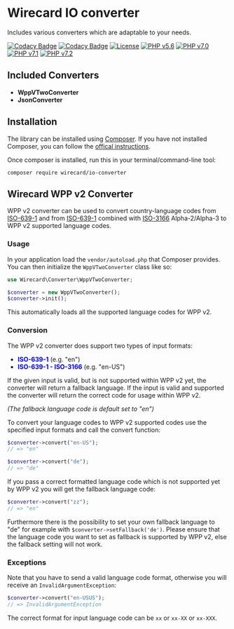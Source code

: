 # Wirecard IO converter

Includes various converters which are adaptable to your needs.

[![Codacy Badge](https://api.codacy.com/project/badge/Grade/73c76b2577de4bfca5c40b0b53d32c5e)](https://app.codacy.com/gh/wirecard/io-converter?utm_source=github.com&utm_medium=referral&utm_content=wirecard/io-converter&utm_campaign=Badge_Grade_Dashboard)
[![Codacy Badge](https://api.codacy.com/project/badge/Grade/c4e30e8daa32463fba81ff2673e4aaa3)](https://app.codacy.com/app/Wirecard/io-converter?utm_source=github.com&utm_medium=referral&utm_content=wirecard/io-converter&utm_campaign=Badge_Grade_Dashboard)
[![License](https://img.shields.io/badge/license-MIT-brightgreen.svg)](https://github.com/wirecard/iso-wppv2-converter/blob/master/LICENSE)
[![PHP v5.6](https://img.shields.io/badge/php-v5.6-yellow.svg)](http://www.php.net)
[![PHP v7.0](https://img.shields.io/badge/php-v7.0-yellow.svg)](http://www.php.net)
[![PHP v7.1](https://img.shields.io/badge/php-v7.1-yellow.svg)](http://www.php.net)
[![PHP v7.2](https://img.shields.io/badge/php-v7.2-yellow.svg)](http://www.php.net)

## Included Converters

+ **WppVTwoConverter**
+ **JsonConverter**

## Installation

The library can be installed using [Composer](https://getcomposer.org/download/).
If you have not installed Composer, you can follow the [offical instructions](https://getcomposer.org/doc/00-intro.md).

Once composer is installed, run this in your terminal/command-line tool:

`composer require wirecard/io-converter`

## Wirecard WPP v2 Converter

WPP v2 converter can be used to convert country-language codes from [ISO-639-1](https://www.iso.org/iso-639-language-codes.html) and from [ISO-639-1](https://www.iso.org/iso-639-language-codes.html) combined with [ISO-3166](https://www.iso.org/iso-3166-country-codes.html) Alpha-2/Alpha-3 to WPP v2 supported language codes.

### Usage

In your application load the `vendor/autoload.php` that Composer provides.   
You can then initialize the `WppVTwoConverter` class like so:

```php
use Wirecard\Converter\WppVTwoConverter;

$converter = new WppVTwoConverter();
$converter->init();
```

This automatically loads all the supported language codes for WPP v2.

### Conversion

The WPP v2 converter does support two types of input formats:

+ **<span style="color:blue">ISO-639-1</span>** (e.g. "en")
+ **<span style="color:blue">ISO-639-1 - ISO-3166</span>** (e.g. "en-US")

If the given input is valid, but is not supported within WPP v2 yet, the converter will return a fallback language. 
If the input is valid and supported the converter will return the correct code for usage within WPP v2.

*(The fallback language code is default set to "en")*

To convert your language codes to WPP v2 supported codes use the specified input formats and call the convert function: 

```php
$converter->convert("en-US");
// => "en"
```

```php
$converter->convert("de");
// => "de"
```

If you pass a correct formatted language code which is not supported yet by WPP v2 you will get the fallback language code:

```php
$converter->convert("zz");
// => "en"
```

Furthermore there is the possibility to set your own fallback language to "de" for example with `$converter->setFallback('de')`.
Please ensure that the language code you want to set as fallback is supported by WPP v2, else the fallback setting will not work.

### Exceptions

Note that you have to send a valid language code format,
otherwise you will receive an `InvalidArgumentException`:

```php
$converter->convert("en-USUS");
// => InvalidArgumentException
```

The correct format for input language code can be `xx` or `xx-XX` or `xx-XXX`.
